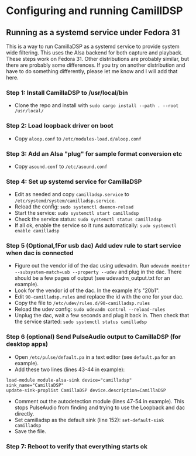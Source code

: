 # Configuring and running CamillDSP

## Running as a systemd service under Fedora 31
This is a way to run CamillaDSP as a systemd service to provide system wide filtering. This uses the Alsa backend for both capture and playback. These steps work on Fedora 31. Other distributions are probably similar, but there are probably some differences. If you try on another distribution and have to do something differently, please let me know and I will add that here.

### Step 1: Install CamillaDSP to /usr/local/bin
- Clone the repo and install with ```sudo cargo install --path . --root /usr/local/```

### Step 2: Load loopback driver on boot
- Copy ```aloop.conf``` to ```/etc/modules-load.d/aloop.conf```

### Step 3: Add an Alsa "plug" for sample format conversion etc
- Copy ```asound.conf``` to ```/etc/asound.conf```

### Step 4: Set up systemd service for CamillaDSP
- Edit as needed and copy ```camilladsp.service``` to ```/etc/systemd/system/camilladsp.service```.
- Reload the config: ```sudo systemctl daemon-reload```
- Start the service: ```sudo systemctl start camilladsp```
- Check the service status: ```sudo systemctl status camilladsp```
- If all ok, enable the service so it runs automatically: ```sudo systemctl enable camilladsp```


### Step 5 (Optional,fFor usb dac) Add udev rule to start service when dac is connected
- Figure out the vendor id of the dac using udevadm. Run ```udevadm monitor --subsystem-match=usb --property --udev``` and plug in the dac. There should be a few pages of output (see udevadm_output.txt for an example). 
- Look for the vendor id of the dac. In the example it's "20b1".
- Edit ```90-camilladsp.rules``` and replace the id with the one for your dac.
- Copy the file to ```/etc/udev/rules.d/90-camilladsp.rules```
- Reload the udev config: ```sudo udevadm control --reload-rules```
- Unplug the dac, wait a few seconds and plug it back in. Then check that the service started: ```sudo systemctl status camilladsp```

### Step 6 (optional) Send PulseAudio output to CamillaDSP (for desktop apps)
- Open ```/etc/pulse/default.pa``` in a text editor (see ```default.pa``` for an example).
- Add these two lines (lines 43-44 in example):
```
load-module module-alsa-sink device="camilladsp" sink_name="CamillaDSP"
update-sink-proplist CamillaDSP device.description=CamillaDSP
```
- Comment out the autodetection module (lines 47-54 in example). This stops PulseAudio from finding and trying to use the Loopback and dac directly.
- Set camilladsp as the default sink (line 152): ```set-default-sink camilladsp```
- Save the file.

### Step 7: Reboot to verify that everything starts ok




